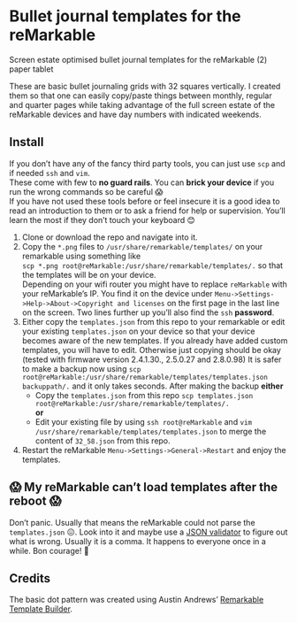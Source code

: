 # Bullet journal templates for the reMarkable
Screen estate optimised bullet journal templates for the reMarkable (2) paper tablet

These are basic bullet journaling grids with 32 squares vertically. I created them so that one can easily copy/paste things between monthly, regular and quarter pages while taking advantage of the full screen estate of the reMarkable devices and have day numbers with indicated weekends.

## Install

If you don’t have any of the fancy third party tools, you can just use `scp` and if needed `ssh` and `vim`.  
These come with few to **no guard rails**. You can **brick your device** if you run the wrong commands so be careful 😱  
If you have not used these tools before or feel insecure it is a good idea to read an introduction to them or to ask a friend for help or supervision. You’ll learn the most if they don’t touch your keyboard 😊

1. Clone or download the repo and navigate into it.
1. Copy the `*.png` files to `/usr/share/remarkable/templates/` on your remarkable using something like  
`scp *.png root@reMarkable:/usr/share/remarkable/templates/.` so that the templates will be on your device.   
Depending on your wifi router you might have to replace `reMarkable` with your reMarkable’s IP. You find it on the device under `Menu->Settings->Help->About->Copyright and licenses` on the first page in the last line on the screen. Two lines further up you’ll also find the `ssh` **password**.
1. Either copy the `templates.json` from this repo to your remarkable or edit your existing `templates.json` on your device so that your device becomes aware of the new templates. If you already have added custom templates, you will have to edit. Otherwise just copying should be okay (tested with firmware version 2.4.1.30., 2.5.0.27 and 2.8.0.98) It is safer to make a backup now using `scp root@reMarkable:/usr/share/remarkable/templates/templates.json backuppath/.` and it only takes seconds. After making the backup
**either**
    * Copy the `templates.json` from this repo `scp templates.json root@reMarkable:/usr/share/remarkable/templates/.`  
**or**  
    * Edit your existing file by using `ssh root@reMarkable` and `vim /usr/share/remarkable/templates/templates.json` to merge the content of `32_58.json` from this repo.  
1. Restart the reMarkable `Menu->Settings->General->Restart` and enjoy the templates.

## 😱 My reMarkable can’t load templates after the reboot 😱

Don’t panic. Usually that means the reMarkable could not parse the `templates.json` 😖. Look into it and maybe use a [JSON validator](https://duckduckgo.com/q=json+validator&ia=answer) to figure out what is wrong. Usually it is a comma. It happens to everyone once in a while. Bon courage! 🤗

## Credits

The basic dot pattern was created using Austin Andrews’ [Remarkable Template Builder](https://github.com/Templarian/Remarkable).

